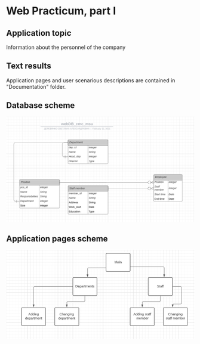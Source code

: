 # Web Practicum, part I

## Application topic
Information about the personnel of the company

## Text results
Application pages and user scenarious descriptions are contained in "Documentation" folder. 

## Database scheme
![alt text](https://github.com/GetsuDer/cmcWebPrac/blob/main/Documentation/database_scheme.png)

## Application pages scheme
![alt text](https://github.com/GetsuDer/cmcWebPrac/blob/main/Documentation/application_scheme.png)
